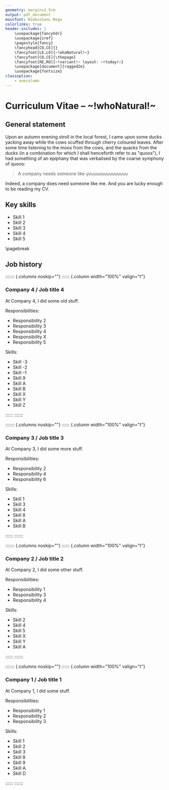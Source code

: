 ```yaml
---
geometry: margin=1.5cm
output: pdf_document
mainfont: NimbusSanL-Regu
colorlinks: true
header-includes: |
    \usepackage{fancyhdr}
    \usepackage{zref}
    \pagestyle{fancy}
    \fancyhead[CO,CE]{}
    \fancyfoot[LE,LO]{~!whoNatural!~}
    \fancyfoot[CO,CE]{\thepage}
    \fancyfoot[RE,RO]{~!variant!~ layout: ~!today!~}
    \usepackage[document]{ragged2e}
    \usepackage{fontsize}
classoption:
    - onecolumn
---
```


# Curriculum Vitae – ~!whoNatural!~

## General statement

Upon an autumn evening stroll in the local forest, I came upon some ducks yacking away while the cows scuffed through cherry coloured leaves. After some time listening to the moos from the cows, and the quacks from the ducks (in a combination for which I shall henceforth refer to as "quoos"), I had something of an epiphany that was verbalised by the coarse symphony of quoos:

> A company needs someone like youuuuuuuuuuuuuu

Indeed, a company does need someone like me. And you are lucky enough to be reading my CV.

## Key skills

* Skill 1
* Skill 2
* Skill 3
* Skill 4
* Skill 5
<!-- Insert a page break. -->
\pagebreak

## Job history
<!-- Begin a non-breaking block.  -->

::::::: {.columns noskip=""}
:::::: {.column width="100%" valign="t"}

### Company 4 / Job title 4

At Company 4, I did some old stuff.

Responsibilities:


* Responsibility 2
* Responsibility 3
* Responsibility 4
* Responsibility X
* Responsibility 5

Skills:


* Skill -3
* Skill -2
* Skill -1
* Skill 9
* Skill A
* Skill B
* Skill X
* Skill Y
* Skill Z
<!-- End of non-breaking block. -->

::::::
:::::::
<!-- Begin a non-breaking block.  -->

::::::: {.columns noskip=""}
:::::: {.column width="100%" valign="t"}

### Company 3 / Job title 3

At Company 3, I did some more stuff.

Responsibilities:


* Responsibility 2
* Responsibility 4
* Responsibility 6

Skills:


* Skill 1
* Skill 3
* Skill 4
* Skill 8
* Skill A
* Skill B
<!-- End of non-breaking block. -->

::::::
:::::::
<!-- Begin a non-breaking block.  -->

::::::: {.columns noskip=""}
:::::: {.column width="100%" valign="t"}

### Company 2 / Job title 2

At Company 2, I did some other stuff.

Responsibilities:


* Responsibility 1
* Responsibility 3
* Responsibility 4

Skills:


* Skill 2
* Skill 4
* Skill 5
* Skill X
* Skill Y
* Skill A
<!-- End of non-breaking block. -->

::::::
:::::::
<!-- Begin a non-breaking block.  -->

::::::: {.columns noskip=""}
:::::: {.column width="100%" valign="t"}

### Company 1 / Job title 1

At Company 1, I did some stuff.

Responsibilities:


* Responsibility 1
* Responsibility 2
* Responsibility 3

Skills:


* Skill 1
* Skill 2
* Skill 3
* Skill 8
* Skill 9
* Skill A
* Skill D
<!-- End of non-breaking block. -->

::::::
:::::::
